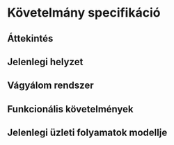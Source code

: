 # Követelmány specifikáció
## Áttekintés

## Jelenlegi helyzet

## Vágyálom rendszer

## Funkcionális követelmények

## Jelenlegi üzleti folyamatok modellje

